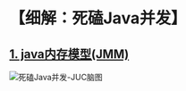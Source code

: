 # 【细解：死磕Java并发】
## [1. java内存模型(JMM)](https://github.com/lqclester/after-reading/blob/master/cmsblogs/java%E5%86%85%E5%AD%98%E6%A8%A1%E5%9E%8B(JMM).md)



![死磕Java并发-JUC脑图](http://cmsblogs.com/wp-content/images/share/chenssy_juc_201712.png)